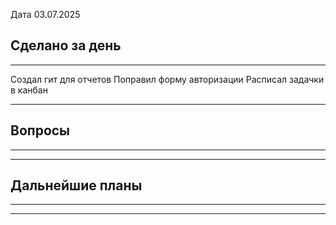 
Дата 03.07.2025

## Сделано за день 
------------------------------------------------------------------------
Создал гит для отчетов
Поправил форму авторизации
Расписал задачки в канбан
___________________________________________________________
## Вопросы
------------------------------------------------------------------------

________________________________________________________________________
## Дальнейшие планы
------------------------------------------------------------------------

________________________________________________________________________
